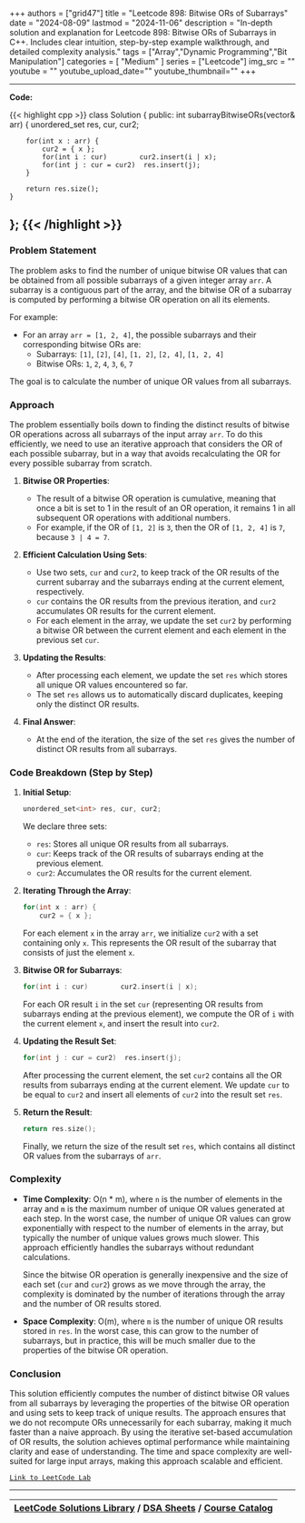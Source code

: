 
+++
authors = ["grid47"]
title = "Leetcode 898: Bitwise ORs of Subarrays"
date = "2024-08-09"
lastmod = "2024-11-06"
description = "In-depth solution and explanation for Leetcode 898: Bitwise ORs of Subarrays in C++. Includes clear intuition, step-by-step example walkthrough, and detailed complexity analysis."
tags = ["Array","Dynamic Programming","Bit Manipulation"]
categories = [
    "Medium"
]
series = ["Leetcode"]
img_src = ""
youtube = ""
youtube_upload_date=""
youtube_thumbnail=""
+++



---
**Code:**

{{< highlight cpp >}}
class Solution {
public:
    int subarrayBitwiseORs(vector<int>& arr) {
        unordered_set<int> res, cur, cur2;

        for(int x : arr) {
            cur2 = { x };
            for(int i : cur)        cur2.insert(i | x);
            for(int j : cur = cur2)  res.insert(j);
        }

        return res.size();
    }
};
{{< /highlight >}}
---

### Problem Statement

The problem asks to find the number of unique bitwise OR values that can be obtained from all possible subarrays of a given integer array `arr`. A subarray is a contiguous part of the array, and the bitwise OR of a subarray is computed by performing a bitwise OR operation on all its elements.

For example:
- For an array `arr = [1, 2, 4]`, the possible subarrays and their corresponding bitwise ORs are:
  - Subarrays: `[1]`, `[2]`, `[4]`, `[1, 2]`, `[2, 4]`, `[1, 2, 4]`
  - Bitwise ORs: `1`, `2`, `4`, `3`, `6`, `7`

The goal is to calculate the number of unique OR values from all subarrays.

### Approach

The problem essentially boils down to finding the distinct results of bitwise OR operations across all subarrays of the input array `arr`. To do this efficiently, we need to use an iterative approach that considers the OR of each possible subarray, but in a way that avoids recalculating the OR for every possible subarray from scratch.

1. **Bitwise OR Properties**:
   - The result of a bitwise OR operation is cumulative, meaning that once a bit is set to 1 in the result of an OR operation, it remains 1 in all subsequent OR operations with additional numbers.
   - For example, if the OR of `[1, 2]` is `3`, then the OR of `[1, 2, 4]` is `7`, because `3 | 4 = 7`.

2. **Efficient Calculation Using Sets**:
   - Use two sets, `cur` and `cur2`, to keep track of the OR results of the current subarray and the subarrays ending at the current element, respectively.
   - `cur` contains the OR results from the previous iteration, and `cur2` accumulates OR results for the current element.
   - For each element in the array, we update the set `cur2` by performing a bitwise OR between the current element and each element in the previous set `cur`.

3. **Updating the Results**:
   - After processing each element, we update the set `res` which stores all unique OR values encountered so far.
   - The set `res` allows us to automatically discard duplicates, keeping only the distinct OR results.

4. **Final Answer**:
   - At the end of the iteration, the size of the set `res` gives the number of distinct OR results from all subarrays.

### Code Breakdown (Step by Step)

1. **Initial Setup**:
   ```cpp
   unordered_set<int> res, cur, cur2;
   ```
   We declare three sets:
   - `res`: Stores all unique OR results from all subarrays.
   - `cur`: Keeps track of the OR results of subarrays ending at the previous element.
   - `cur2`: Accumulates the OR results for the current element.

2. **Iterating Through the Array**:
   ```cpp
   for(int x : arr) {
       cur2 = { x };
   ```
   For each element `x` in the array `arr`, we initialize `cur2` with a set containing only `x`. This represents the OR result of the subarray that consists of just the element `x`.

3. **Bitwise OR for Subarrays**:
   ```cpp
   for(int i : cur)        cur2.insert(i | x);
   ```
   For each OR result `i` in the set `cur` (representing OR results from subarrays ending at the previous element), we compute the OR of `i` with the current element `x`, and insert the result into `cur2`.

4. **Updating the Result Set**:
   ```cpp
   for(int j : cur = cur2)  res.insert(j);
   ```
   After processing the current element, the set `cur2` contains all the OR results from subarrays ending at the current element. We update `cur` to be equal to `cur2` and insert all elements of `cur2` into the result set `res`.

5. **Return the Result**:
   ```cpp
   return res.size();
   ```
   Finally, we return the size of the result set `res`, which contains all distinct OR values from the subarrays of `arr`.

### Complexity

- **Time Complexity**: O(n * m), where `n` is the number of elements in the array and `m` is the maximum number of unique OR values generated at each step. In the worst case, the number of unique OR values can grow exponentially with respect to the number of elements in the array, but typically the number of unique values grows much slower. This approach efficiently handles the subarrays without redundant calculations.
  
  Since the bitwise OR operation is generally inexpensive and the size of each set (`cur` and `cur2`) grows as we move through the array, the complexity is dominated by the number of iterations through the array and the number of OR results stored.

- **Space Complexity**: O(m), where `m` is the number of unique OR results stored in `res`. In the worst case, this can grow to the number of subarrays, but in practice, this will be much smaller due to the properties of the bitwise OR operation.

### Conclusion

This solution efficiently computes the number of distinct bitwise OR values from all subarrays by leveraging the properties of the bitwise OR operation and using sets to keep track of unique results. The approach ensures that we do not recompute ORs unnecessarily for each subarray, making it much faster than a naive approach. By using the iterative set-based accumulation of OR results, the solution achieves optimal performance while maintaining clarity and ease of understanding. The time and space complexity are well-suited for large input arrays, making this approach scalable and efficient.

[`Link to LeetCode Lab`](https://leetcode.com/problems/bitwise-ors-of-subarrays/description/)

---

| [LeetCode Solutions Library](https://grid47.xyz/leetcode/) / [DSA Sheets](https://grid47.xyz/sheets/) / [Course Catalog](https://grid47.xyz/courses/) |
| --- |
